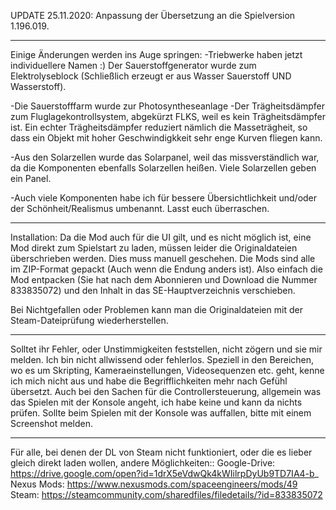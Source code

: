 UPDATE 25.11.2020:
Anpassung der Übersetzung an die Spielversion 1.196.019. 

--------------------------------------------------------------------------------------------------------------------------------------

Einige Änderungen werden ins Auge springen:
-Triebwerke haben jetzt individuellere Namen :)
Der Sauerstoffgenerator wurde zum Elektrolyseblock (Schließlich erzeugt er aus Wasser Sauerstoff UND Wasserstoff).

-Die Sauerstofffarm wurde zur Photosyntheseanlage
-Der Trägheitsdämpfer zum Fluglagekontrollsystem, abgekürzt FLKS, weil es kein Trägheitsdämpfer ist. Ein echter Trägheitsdämpfer reduziert nämlich die Masseträgheit, so dass ein Objekt mit hoher Geschwindigkkeit sehr enge Kurven fliegen kann.

-Aus den Solarzellen wurde das Solarpanel, weil das missverständlich war, da die Komponenten ebenfalls Solarzellen heißen. Viele Solarzellen geben ein Panel.

-Auch viele Komponenten habe ich für bessere Übersichtlichkeit und/oder der Schönheit/Realismus umbenannt. Lasst euch überraschen. 

--------------------------------------------------------------------------------------------------------------------------------------
Installation:
Da die Mod auch für die UI gilt, und es nicht möglich ist, eine Mod direkt zum Spielstart zu laden, müssen leider die Originaldateien überschrieben werden. Dies muss manuell geschehen. Die Mods sind alle im ZIP-Format gepackt (Auch wenn die Endung anders ist). 
Also einfach die Mod entpacken (Sie hat nach dem Abonnieren und Download die Nummer 833835072) und den Inhalt in das SE-Hauptverzeichnis verschieben.

Bei Nichtgefallen oder Problemen kann man die Originaldateien mit der Steam-Dateiprüfung wiederherstellen.

--------------------------------------------------------------------------------------------------------------------------------------
Solltet ihr Fehler, oder Unstimmigkeiten feststellen, nicht zögern und sie mir melden. Ich bin nicht allwissend oder fehlerlos. Speziell in den Bereichen, wo es um Skripting, Kameraeinstellungen, Videosequenzen etc. geht, kenne ich mich nicht aus und habe die Begrifflichkeiten mehr nach Gefühl übersetzt.
Auch bei den Sachen für die Controllersteuerung, allgemein was das Spielen mit der Konsole angeht, ich habe keine und kann da nichts prüfen. Sollte beim Spielen mit der Konsole was auffallen, bitte mit einem Screenshot melden.


--------------------------------------------------------------------------------------------------------------------------------------
Für alle, bei denen der DL von Steam nicht funktioniert, oder die es lieber gleich direkt laden wollen, andere Möglichkeiten::
Google-Drive: https://drive.google.com/open?id=1drX5eVdwQk4kWIilrpDyUb9TD7IA4-b_
Nexus Mods: https://www.nexusmods.com/spaceengineers/mods/49
Steam: https://steamcommunity.com/sharedfiles/filedetails/?id=833835072

